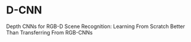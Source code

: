 # D-CNN
Depth CNNs for RGB-D Scene Recognition: Learning From Scratch Better Than Transferring From RGB-CNNs
